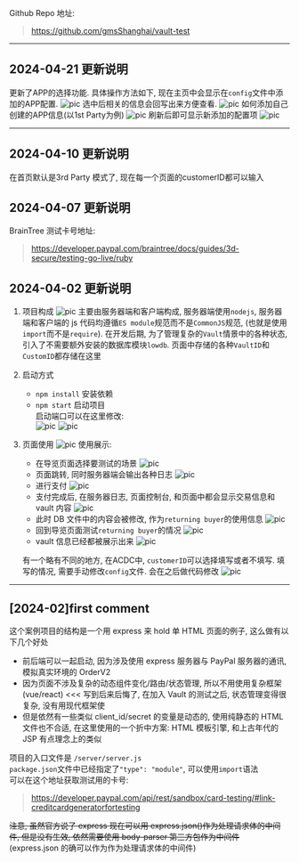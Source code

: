 Github Repo 地址:
> https://github.com/gmsShanghai/vault-test

---
## 2024-04-21 更新说明
更新了APP的选择功能.
具体操作方法如下, 现在主页中会显示在`config`文件中添加的APP配置.
![pic](./readmePic/013.png)
选中后相关的信息会回写出来方便查看.
![pic](./readmePic/014.png)
如何添加自己创建的APP信息(以1st Party为例)
![pic](./readmePic/015.png)
刷新后即可显示新添加的配置项
![pic](./readmePic/016.png)

--- 
## 2024-04-10 更新说明
在首页默认是3rd Party 模式了, 现在每一个页面的customerID都可以输入


## 2024-04-07 更新说明
BrainTree 测试卡号地址:
> https://developer.paypal.com/braintree/docs/guides/3d-secure/testing-go-live/ruby


## 2024-04-02 更新说明

1. 项目构成
   ![pic](./readmePic/001.png)
   主要由服务器端和客户端构成, 服务器端使用`nodejs`, 服务器端和客户端的 js 代码均遵循`ES module`规范而不是`CommonJS`规范, (也就是使用`import`而不是`require`). 在开发后期, 为了管理复杂的`Vault`情景中的各种状态, 引入了不需要额外安装的数据库模块`lowdb`. 页面中存储的各种`VaultID`和`CustomID`都存储在这里

2. 启动方式

    - `npm install` 安装依赖
    - `npm start` 启动项目  
      启动端口可以在这里修改:  
      ![pic](./readmePic/002.png)
      ![pic](./readmePic/003.png)

3. 页面使用
   ![pic](./readmePic/004.png)
   使用展示:
    - 在导览页面选择要测试的场景
      ![pic](./readmePic/005.png)
    - 页面跳转, 同时服务器端会输出各种日志
      ![pic](./readmePic/006.png)
    - 进行支付
      ![pic](./readmePic/007.png)
    - 支付完成后, 在服务器日志, 页面控制台, 和页面中都会显示交易信息和 vault 内容
      ![pic](./readmePic/008.png)
    - 此时 DB 文件中的内容会被修改, 作为`returning buyer`的使用信息
      ![pic](./readmePic/009.png)
    - 回到导览页面测试`returning buyer`的情况
      ![pic](./readmePic/010.png)
    - vault 信息已经都被展示出来
      ![pic](./readmePic/011.png)

    有一个略有不同的地方, 在ACDC中, `customerID`可以选择填写或者不填写.
    填写的情况, 需要手动修改`config`文件. 会在之后做代码修改
    ![pic](./readmePic/012.png)
---

## [2024-02]first comment

这个案例项目的结构是一个用 express 来 hold 单 HTML 页面的例子, 这么做有以下几个好处

-   前后端可以一起启动, 因为涉及使用 express 服务器与 PayPal 服务器的通讯, 模拟真实环境的 OrderV2
-   因为页面不涉及复杂的动态组件变化/路由/状态管理, 所以不用使用复杂框架(vue/react) <<< 写到后来后悔了, 在加入 Vault 的测试之后, 状态管理变得很复杂, 没有用现代框架使
-   但是依然有一些类似 client_id/secret 的变量是动态的, 使用纯静态的 HTML 文件也不合适, 在这里使用的一个折中方案: HTML 模板引擎, 和上古年代的 JSP 有点理念上的类似

项目的入口文件是 `/server/server.js`  
`package.json`文件中已经指定了`"type": "module"`, 可以使用`import`语法  
可以在这个地址获取测试用的卡号:

> https://developer.paypal.com/api/rest/sandbox/card-testing/#link-creditcardgeneratorfortesting

~~注意, 虽然官方说了 express 现在可以用 express.json()作为处理请求体的中间件, 但是没有生效, 依然需要使用 body-parser 第三方包作为中间件~~ (express.json 的确可以作为作为处理请求体的中间件)
